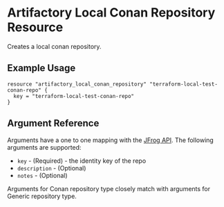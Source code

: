 # Artifactory Local Conan Repository Resource

Creates a local conan repository.

## Example Usage

```hcl
resource "artifactory_local_conan_repository" "terraform-local-test-conan-repo" {
  key = "terraform-local-test-conan-repo"
}
```

## Argument Reference

Arguments have a one to one mapping with the [JFrog API](https://www.jfrog.com/confluence/display/RTF/Repository+Configuration+JSON). The following arguments are supported:

* `key` - (Required) - the identity key of the repo
* `description` - (Optional)
* `notes` - (Optional)

Arguments for Conan repository type closely match with arguments for Generic repository type.
